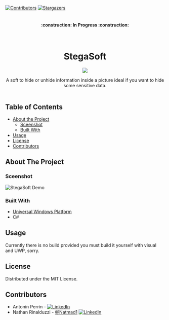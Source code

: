 [![Contributors][contributors-shield]][contributors-url]
[![Stargazers][stars-shield]][stars-url]

<h4 align="center"></br>:construction: In Progress :construction:</h4>

<!-- PROJECT LOGO -->
<br />
<h1 align="center">StegaSoft</h1>
<p align="center"><img src=https://github.com/perriguigui/StegaSoft/blob/master/StegaSoft/Assets/Square71x71Logo.scale-400.png></p>
<p align="center">
    A soft to hide or unhide information inside a picture ideal if you want to hide some sensitive data.
    <br /><br />
</p>


<!-- TABLE OF CONTENTS -->
## Table of Contents

* [About the Project](#about-the-project)
  * [Sceenshot](#sceenshot)
  * [Built With](#built-with)
* [Usage](#usage)
* [License](#license)
* [Contributors](#contributors)




<!-- ABOUT THE PROJECT -->
## About The Project

### Sceenshot
![StegaSoft Demo](https://github.com/perriguigui/StegaSoft/blob/master/vid/demo.gif)


### Built With

* [Universal Windows Platform](https://docs.microsoft.com/fr-fr/windows/uwp/get-started/universal-application-platform-guide)
* C#


<!-- USAGE EXAMPLES -->
## Usage
Currently there is no build provided you must build it yourself with visual and UWP, sorry.


<!-- LICENSE -->
## License

Distributed under the MIT License.


<!-- CONTACT -->
## Contributors

  - Antonin Perrin      -     [![LinkedIn][linkedin-shield]](https://www.linkedin.com/in/antonin-perrin-6b9060197/)<br>
  - Nathan Rinalduzzi   -     [@Natmad1](https://twitter.com/Natmad1)  [![LinkedIn][linkedin-shield]](https://www.linkedin.com/in/nathan-rinalduzzi/)<br>

<!-- MARKDOWN LINKS & IMAGES -->
<!-- https://www.markdownguide.org/basic-syntax/#reference-style-links -->
[contributors-shield]: https://img.shields.io/github/contributors/perriguigui/StegaSoft.svg?style=flat-square
[contributors-url]: https://github.com/perriguigui/StegaSoft/graphs/contributors

[stars-shield]: https://img.shields.io/github/stars/perriguigui/StegaSoft.svg?style=flat-square
[stars-url]: https://github.com/perriguigui/StegaSoft/stargazers

[linkedin-shield]: https://img.shields.io/badge/-LinkedIn-black.svg?style=flat-square&logo=linkedin&colorB=555
[linkedin-url]: https://linkedin.com/in/
[product-screenshot]: images/screenshot.png
